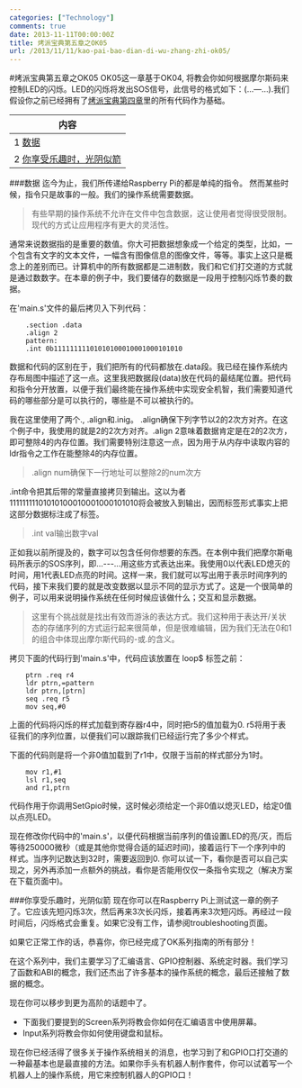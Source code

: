 ```yaml
---
categories: ["Technology"]
comments: true
date: 2013-11-11T00:00:00Z
title: 烤派宝典第五章之OK05
url: /2013/11/11/kao-pai-bao-dian-di-wu-zhang-zhi-ok05/
---
```


#烤派宝典第五章之OK05
OK05这一章基于OK04, 将教会你如何根据摩尔斯码来控制LED的闪烁。LED的闪烁将发出SOS信号，此信号的格式如下：(…—…).我们假设你之前已经拥有了[烤派宝典第四章](http://localhost:4000/blog/2013/11/11/kao-pai-bao-dian-di-si-zhang-zhi-ok04/)里的所有代码作为基础。    

|内容       |
|---------- |
|1 [数据](#Data) |
|2 [你享受乐趣时，光阴似箭](#TimeFlies) |
###数据<a name="Data"></a>
迄今为止，我们所传递给Raspberry Pi的都是单纯的指令。 然而某些时候，指令只是故事的一般。我们的操作系统需要数据。    
> 有些早期的操作系统不允许在文件中包含数据，这让使用者觉得很受限制。现代的方式让应用程序有更大的灵活性。    

通常来说数据指的是重要的数值。你大可把数据想象成一个给定的类型，比如，一个包含有文字的文本文件，一幅含有图像信息的图像文件，等等。事实上这只是概念上的差别而已。计算机中的所有数据都是二进制数，我们和它们打交道的方式就是通过数数字。在本章的例子中，我们要储存的数据是一段用于控制闪烁节奏的数据。    

在'main.s'文件的最后拷贝入下列代码：

```
	.section .data
	.align 2
	pattern:
	.int 0b11111111101010100010001000101010
```

数据和代码的区别在于，我们把所有的代码都放在.data段。我已经在操作系统内存布局图中描述了这一点。这里我把数据段(data)放在代码的最结尾位置。把代码和指令分开放置，以便于我们最终能在操作系统中实现安全机智，我们需要知道代码的哪些部分是可以执行的，哪些是不可以被执行的。

我在这里使用了两个., .align和.inig。 .align确保下列字节以2的2次方对齐。在这个例子中，我使用的就是2的2次方对齐。.align 2意味着数据肯定是在2的2次方，即可整除4的内存位置。我们需要特别注意这一点，因为用于从内存中读取内容的ldr指令之工作在能整除4的内存位置。    
> .align num确保下一行地址可以整除2的num次方     

.int命令把其后带的常量直接拷贝到输出。这以为者11111111101010100010001000101010将会被放入到输出，因而标签形式事实上把这部分数据标注成了标签。    
> .int val输出数字val    

正如我以前所提及的，数字可以包含任何你想要的东西。在本例中我们把摩尔斯电码所表示的SOS序列，即...---...用这些方式表达出来。我使用0以代表LED熄灭的时间，用1代表LED点亮的时间。这样一来，我们就可以写出用于表示时间序列的代码，接下来我们要的就是改变数据以显示不同的显示方式了。这是一个很简单的例子，可以用来说明操作系统在任何时候应该做什么；交互和显示数据。    
> 这里有个挑战就是找出有效而游泳的表达方式。我们这种用于表达开/关状态的存储序列的方式运行起来很简单，但是很难编辑，因为我们无法在0和1的组合中体现出摩尔斯代码的-或.的含义。    

拷贝下面的代码行到'main.s'中，代码应该放置在 loop$ 标签之前： 

```
	ptrn .req r4
	ldr ptrn,=pattern
	ldr ptrn,[ptrn]
	seq .req r5
	mov seq,#0
```

上面的代码将闪烁的样式加载到寄存器r4中，同时把r5的值加载为0. r5将用于表征我们的序列位置，以便我们可以跟踪我们已经运行完了多少个样式。   

下面的代码则是将一个非0值加载到了r1中，仅限于当前的样式部分为1时。

```
	mov r1,#1
	lsl r1,seq
	and r1,ptrn
```

代码作用于你调用SetGpio时候，这时候必须给定一个非0值以熄灭LED，给定0值以点亮LED。    

现在修改你代码中的'main.s'，以便代码根据当前序列的值设置LED的亮/灭，而后等待250000微秒（或是其他你觉得合适的延迟时间)，接着运行下一个序列中的样式。当序列记数达到32时，需要返回到0. 你可以试一下，看你是否可以自己实现之，另外再添加一点额外的挑战，看你是否能用仅仅一条指令实现之（解决方案在下载页面中)。


###你享受乐趣时，光阴似箭<a name="TimeFlies"></a>
现在你可以在Raspberry Pi上测试这一章的例子了。它应该先短闪烁3次，然后再来3次长闪烁，接着再来3次短闪烁。再经过一段时间后，闪烁格式会重复。如果它没有工作，请参阅troubleshooting页面。    

如果它正常工作的话，恭喜你，你已经完成了OK系列指南的所有部分！    

在这个系列中，我们主要学习了汇编语言、GPIO控制器、系统定时器。我们学习了函数和ABI的概念，我们还杰出了许多基本的操作系统的概念，最后还接触了数据的概念。    

现在你可以移步到更为高阶的话题中了。

-   下面我们要提到的Screen系列将教会你如何在汇编语言中使用屏幕。
-   Input系列将教会你如何使用键盘和鼠标。

现在你已经活得了很多关于操作系统相关的消息，也学习到了和GPIO口打交道的一种最基本也是最直接的方法。如果你手头有机器人制作套件，你可以试着写一个机器人上的操作系统，用它来控制机器人的GPIO口！ 
